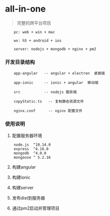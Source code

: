 # all-in-one

  >  完整的跨平台项目

```  
    pc: web + win + mac 

    wx: h5 + android + ios

    server: nodejs + mongodb + nginx + pm2

```

### 开发目录结构

```
    app-angular   -- angular + electron  桌面端
      
    app-ionic     -- ionic + angular  移动端
      
    src           -- nodejs 服务端

    copyStatic.ts   -- 复制静态资源文件

    nginx.conf      -- nginx 配置文件

```      

### 使用说明

1. 配置服务器环境

```
    node.js  ^10.14.0
    express  ^4.16.0
    mongodb  ^4.0.0
    mongoose ^ 5.2.16

```
    
2. 构建angular

3. 构建ionic

4. 构建server

5. 发布dist到服务器

6. 通过pm2启动并管理项目

